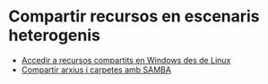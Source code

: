 # Compartir recursos en escenaris heterogenis

* [Accedir a recursos compartits en Windows des de Linux](uf4-compartir-de-windows-a-linux.md#accedir-a-arxiu-i-carpetes-compartits-en-windows-des-de-linux)
* [Compartir arxius i carpetes amb SAMBA](uf3-compartir-arxius-samba.md)



